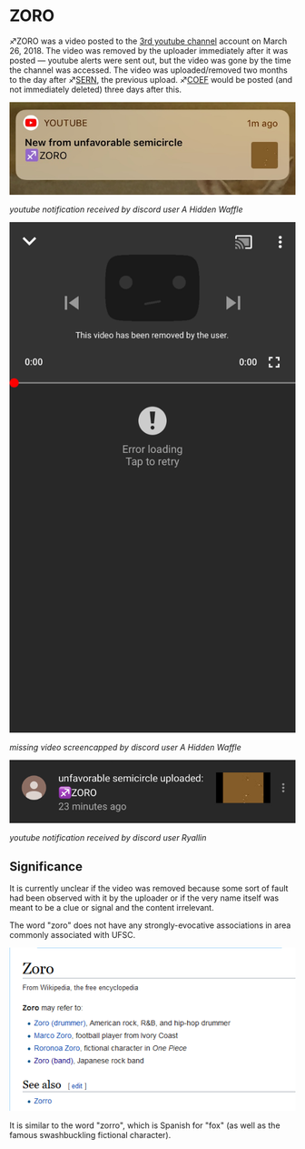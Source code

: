 # ZORO

♐ZORO was a video posted to the [3rd youtube channel](3rd_youtube_channel "wikilink") account on March 26, 2018. The
video was removed by the uploader immediately after it was posted —
youtube alerts were sent out, but the video was gone by the time the
channel was accessed. The video was uploaded/removed two months to the
day after ♐[SERN](SERN "wikilink"), the previous upload.
♐[COEF](COEF "wikilink") would be posted (and not immediately deleted)
three days after this.

![Zoro\_notification.jpg](Zoro_notification.jpg "Zoro_notification.jpg")

*youtube notification received by discord user A Hidden Waffle*

![Zoro\_removed.png](Zoro_removed.png "Zoro_removed.png")

*missing video screencapped by discord user A Hidden Waffle*

![Zoro\_notification\_2.jpg](Zoro_notification_2.jpg)

*youtube notification received by discord user Ryallin*

## Significance

It is currently unclear if the video was removed because some sort of
fault had been observed with it by the uploader or if the very name
itself was meant to be a clue or signal and the content irrelevant.

The word "zoro" does not have any strongly-evocative associations in
area commonly associated with UFSC.

![Zoro\_-\_Wikipedia.png](Zoro_-_Wikipedia.png "Zoro_-_Wikipedia.png")

It is similar to the word "zorro", which is Spanish for "fox" (as well
as the famous swashbuckling fictional character).


